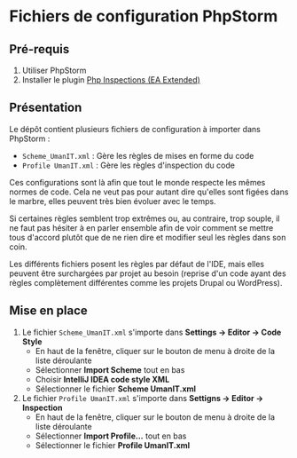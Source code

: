 # Fichiers de configuration PhpStorm

## Pré-requis

1. Utiliser PhpStorm
2. Installer le
   plugin [Php Inspections (EA Extended)](https://plugins.jetbrains.com/plugin/7622-php-inspections-ea-extended-)

## Présentation

Le dépôt contient plusieurs fichiers de configuration à importer dans PhpStorm :

* `Scheme_UmanIT.xml` : Gère les règles de mises en forme du code
* `Profile UmanIT.xml` : Gère les règles d'inspection du code

Ces configurations sont là afin que tout le monde respecte les mêmes normes de code. Cela ne veut pas pour autant dire
qu'elles sont figées dans le marbre, elles peuvent très bien évoluer avec le temps.

Si certaines règles semblent trop extrêmes ou, au contraire, trop souple, il ne faut pas hésiter à en parler ensemble
afin de voir comment se mettre tous d'accord plutôt que de ne rien dire et modifier seul les règles dans son coin.

Les différents fichiers posent les règles par défaut de l'IDE, mais elles peuvent être surchargées par projet au besoin
(reprise d'un code ayant des règles complètement différentes comme les projets Drupal ou WordPress).

## Mise en place

1. Le fichier `Scheme_UmanIT.xml` s'importe dans **Settings -> Editor -> Code Style**
    * En haut de la fenêtre, cliquer sur le bouton de menu à droite de la liste déroulante
    * Sélectionner **Import Scheme** tout en bas
    * Choisir **IntelliJ IDEA code style XML**
    * Sélectionner le fichier **Scheme UmanIT.xml**
2. Le fichier `Profile UmanIT.xml` s'importe dans **Settigns -> Editor -> Inspection**
    * En haut de la fenêtre, cliquer sur le bouton de menu à droite de la liste déroulante
    * Sélectionner **Import Profile...** tout en bas
    * Sélectionner le fichier **Profile UmanIT.xml**
